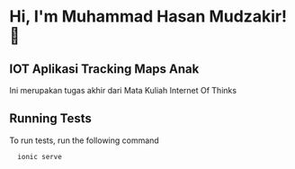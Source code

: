 # Hi, I'm Muhammad Hasan Mudzakir! 👋

## IOT Aplikasi Tracking Maps Anak
  Ini merupakan tugas akhir dari Mata Kuliah Internet Of Thinks

## Running Tests

To run tests, run the following command

```bash
  ionic serve
```

